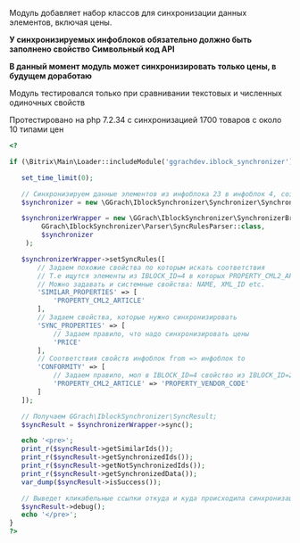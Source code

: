 Модуль добавляет набор классов для синхронизации данных элементов, включая цены.

**У синхронизируемых инфоблоков обязательно должно быть заполнено свойство Символьный код API**

**В данный момент модуль может синхронизировать только цены, в будущем доработаю**

Модуль тестировался только при сравнивании текстовых и численных одиночных свойств

Протестировано на php 7.2.34 с синхронизацией 1700 товаров с около 10 типами цен

```php
<?

if (\Bitrix\Main\Loader::includeModule('ggrachdev.iblock_synchronizer')) {

   set_time_limit(0);

   // Синхронизируем данные элементов из инфоблока 23 в инфоблок 4, создав синхронизатор
   $synchronizer = new \GGrach\IblockSynchronizer\Synchronizer\Synchronizer(23, 4);

   $synchronizerWrapper = new \GGrach\IblockSynchronizer\SynchronizerBridge(
        GGrach\IblockSynchronizer\Parser\SyncRulesParser::class,
        $synchronizer
    );

   $synchronizerWrapper->setSyncRules([
       // Задаем похожие свойства по которым искать соответствия
       // Т.е ищутся элементы из IBLOCK_ID=4 в которых PROPERTY_CML2_ARTICLE такой же как в IBLOCK_ID=23
       // Можно задавать и системные свойства: NAME, XML_ID etc.
       'SIMILAR_PROPERTIES' => [
           'PROPERTY_CML2_ARTICLE'
       ],
       // Задаем свойства, которые нужно синхронизировать
       'SYNC_PROPERTIES' => [
           // Задаем правило, что надо синхронизировать цены
           'PRICE'
       ],
       // Соответствия свойств инфоблок from => инфоблок to
       'CONFORMITY' => [
           // Задаем правило, мол в IBLOCK_ID=4 свойство из IBLOCK_ID=23 имеет другой символьный код - PROPERTY_VENDOR_CODE
           'PROPERTY_CML2_ARTICLE' => 'PROPERTY_VENDOR_CODE'
       ]
   ]);

   // Получаем GGrach\IblockSynchronizer\SyncResult;
   $syncResult = $synchronizerWrapper->sync();

   echo '<pre>';
   print_r($syncResult->getSimilarIds());
   print_r($syncResult->getSynchronizedIds());
   print_r($syncResult->getNotSynchronizedIds());
   print_r($syncResult->getSynchronizedData());
   var_dump($syncResult->isSuccess());

   // Выведет кликабельные ссылки откуда и куда происходила синхронизация
   $syncResult->debug();
   echo '</pre>';
}
?>
```